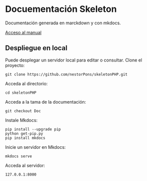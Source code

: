 # Docuementación Skeleton

Documentación generada en marckdown y con mkdocs. 

[Acceso al manual](https://nestorpons.github.io/skeletonPHP/)

## Despliegue en local
Puede desplegar un servidor local para editar o consultar. 
Clone el proyecto: 
```
git clone https://github.com/nestorPons/skeletonPHP.git
```

Acceda al directorio:
```
cd skeletonPHP
```

Acceda a la tama de la documentación: 
```
git checkout Doc
```
Instale Mkdocs: 
```
pip install --upgrade pip
python get-pip.py
pip install mkdocs
```

Inicie un servidor en Mkdocs: 
```
mkdocs serve
```

Acceda al servidor: 
```
127.0.0.1:8000
```


